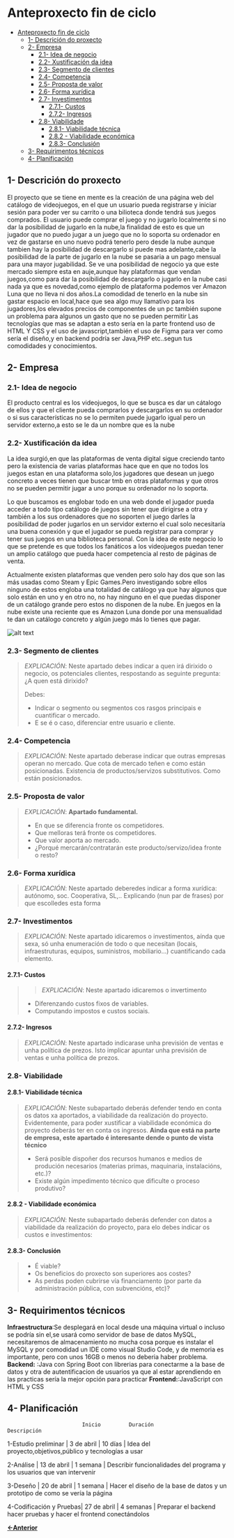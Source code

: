 # Anteproxecto fin de ciclo

- [Anteproxecto fin de ciclo](#anteproxecto-fin-de-ciclo)
  - [1- Descrición do proxecto](#1--descrición-do-proxecto)
  - [2- Empresa](#2--empresa)
    - [2.1- Idea de negocio](#21--idea-de-negocio)
    - [2.2- Xustificación da idea](#22--xustificación-da-idea)
    - [2.3- Segmento de clientes](#23--segmento-de-clientes)
    - [2.4- Competencia](#24--competencia)
    - [2.5- Proposta de valor](#25--proposta-de-valor)
    - [2.6- Forma xurídica](#26--forma-xurídica)
    - [2.7- Investimentos](#27--investimentos)
      - [2.7.1- Custos](#271--custos)
      - [2.7.2- Ingresos](#272--ingresos)
    - [2.8- Viabilidade](#28--viabilidade)
      - [2.8.1- Viabilidade técnica](#281--viabilidade-técnica)
      - [2.8.2 - Viabilidade económica](#282---viabilidade-económica)
      - [2.8.3- Conclusión](#283--conclusión)
  - [3- Requirimentos técnicos](#3--requirimentos-técnicos)
  - [4- Planificación](#4--planificación)


## 1- Descrición do proxecto

El proyecto que se tiene en mente es la creación de una página web del catálogo de videojuegos, en el que un usuario pueda registrarse y iniciar sesión para poder ver su carrito o una bilioteca donde tendrá sus juegos comprados.
El usuario puede comprar el juego y no jugarlo localmente si no dar la posibilidad de jugarlo en la nube,la finalidad de esto es que un jugador que no puedo jugar a un juego que no lo soporta su ordenador en vez de gastarse en uno nuevo podrá tenerlo pero desde la nube aunque tambien hay la posibilidad de descargarlo si puede mas adelante,cabe la posibilidad de la parte de jugarlo en la nube se pasaria a un pago mensual para una mayor jugabilidad.
Se ve una posibilidad de negocio ya que este mercado siempre esta en auje,aunque hay plataformas que vendan juegos,como para dar la posibilidad de descargarlo o jugarlo en la nube casi nada ya que es novedad,como ejemplo de plataforma podemos ver Amazon Luna que no lleva ni dos años.La comodidad de tenerlo en la nube sin gastar espacio en local,hace que sea algo muy llamativo para los jugadores,los elevados precios de componentes de un pc también supone un problema para algunos un gasto que no se pueden permitir
Las tecnologías que mas se adaptan a esto sería en la parte frontend uso de HTML Y CSS y el uso de javascript,también el uso de Figma para ver como sería el diseño,y en backend podría ser Java,PHP etc..segun tus comodidades y conocimientos.


## 2- Empresa

### 2.1- Idea de negocio

El producto central es los videojuegos, lo que se busca es dar un cátalogo de ellos y que el cliente pueda comprarlos y descargarlos en su ordenador
o si sus características no se lo permiten puede jugarlo igual pero un servidor externo,a esto se le da un nombre que es la nube

### 2.2- Xustificación da idea

La idea surgió,en que las plataformas de venta digital sigue creciendo tanto pero la existencia de varias plataformas hace que en que no todos los juegos estan en una plataforma solo,los jugadores que desean un juego concreto a veces tienen que buscar tmb en otras plataformas y que otros no se pueden permitir jugar a uno porque su ordenador no lo soporta.

Lo que buscamos es englobar todo en una web donde el jugador pueda acceder a todo tipo catálogo de juegos sin tener que dirigirse a otra y también a los sus ordenadores que no soporten el juego darles la posibilidad de poder jugarlos en un servidor externo el cual solo necesitaría una buena conexión y que el jugador se pueda registrar para comprar y tener sus juegos en una biblioteca personal.
Con la idea de este negocio lo que se pretende es que todos los fanáticos a los videojuegos puedan tener un amplio catálogo que pueda hacer competencia al resto de páginas de venta.

Actualmente existen plataformas que venden pero solo hay dos que son las más usadas como Steam y Epic Games.Pero investigando sobre ellos ninguno de estos engloba una totalidad de catálogo ya que hay algunos que solo están en uno y en otro no, no hay ninguno en el que puedas disponer de un catálogo grande pero estos no disponen de la nube.
En juegos en la nube existe una reciente que es Amazon Luna donde por una mensualidad te dan un catálogo concreto y algún juego más lo tienes que pagar.

![alt text](image.png)


 
### 2.3- Segmento de clientes

> _EXPLICACIÓN_: Neste apartado debes indicar a quen irá dirixido o negocio, os potenciales clientes, respostando as seguinte pregunta: ¿A quen está dirixido?
>
> Debes:
>
> - Indicar o segmento ou segmentos cos rasgos principais e cuantificar o mercado.
> - E se é o caso, diferenciar entre usuario e cliente.

### 2.4- Competencia

> _EXPLICACIÓN_: Neste apartado deberase indicar que outras empresas operan no mercado. Que cota de mercado teñen e como están posicionadas. Existencia de productos/servizos substitutivos. Como están posicionados.

### 2.5- Proposta de valor

> _EXPLICACIÓN_: **Apartado fundamental.**
>
> - En que se diferencia fronte os competidores.
> - Que melloras terá fronte os competidores.
> - Que valor aporta ao mercado.
> - ¿Porqué mercarán/contratarán este producto/servizo/idea fronte o resto?

### 2.6- Forma xurídica

> _EXPLICACIÓN_: Neste apartado deberedes indicar a forma xurídica: autónomo, soc. Cooperativa, SL,.. Explicando (nun par de frases) por que escolledes esta forma

### 2.7- Investimentos

> _EXPLICACIÓN_: Neste apartado idicaremos o investimentos, aínda que sexa, só unha enumeración de todo o que necesitan (locais, infraestruturas, equipos, suministros, mobiliario...) cuantificando cada elemento.

#### 2.7.1- Custos

> > _EXPLICACIÓN_: Neste apartado idicaremos o invertimento
>
> - Diferenzando custos fixos de variables.
> - Computando impostos e custos sociais.

#### 2.7.2- Ingresos

> _EXPLICACIÓN_: Neste apartado indicarase unha previsión de ventas e unha política de prezos. Isto implicar apuntar unha previsión de ventas e unha política de prezos.

### 2.8- Viabilidade

#### 2.8.1- Viabilidade técnica

> _EXPLICACIÓN_: Neste subapartado deberás defender tendo en conta os datos xa aportados, a viabilidade da realización do proyecto.
> Evidentemente, para poder xustificar a viabilidade económica do proyecto deberás ter en conta os ingresos. **Ainda que está na parte de empresa, este apartado é interesante dende o punto de vista técnico**
>
> - Será posible dispoñer dos recursos humanos e medios de produción necesarios (materias primas, maquinaria, instalacións, etc.)?
> - Existe algún impedimento técnico que dificulte o proceso produtivo?

#### 2.8.2 - Viabilidade económica

> _EXPLICACIÓN_: Neste subapartado deberás defender con datos a viabilidade da realización do proyecto, para elo debes indicar os custos e investimentos:

#### 2.8.3- Conclusión

> - É viable?
> - Os beneficios do proxecto son superiores aos costes?
> - As perdas poden cubrirse vía financiamento (por parte da administración pública, con subvencións, etc)?

## 3- Requirimentos técnicos

**Infraestructura**:Se desplegará en local desde una máquina virtual o incluso se podría sin el,se usará como servidor de base de datos MySQL, necesitaremos de almacenamiento no mucha cosa porque es instalar el MySQL y por comodidad un IDE como visual Studio Code, y de memoria es importante, pero con unos 16GB o menos no deberia haber problema.
**Backend:** :Java con Spring Boot con librerias para conectarme a la base de datos y otra de autentificacion de usuarios ya que al estar aprendiendo en las practicas sería la mejor opción para practicar
**Frontend:**:JavaScript con HTML y CSS

## 4- Planificación
                            Inicio         Duración                               Descripción
1-Estudio preliminar    |  3 de abril    |   10 días     |     Idea del proyecto,objetivos,público y tecnologías a usar

2-Análise               |  13 de abril   |   1 semana    |      Describir funcionalidades del programa y los usuarios que van intervenir 

3-Deseño                |  20 de abril   |   1 semana    |      Hacer el diseño de la base de datos y un prototipo de como se vería la página

4-Codificación y Pruebas|  27 de abril   |   4 semanas    |       Preparar el backend hacer pruebas y hacer el frontend conectándolos   

[**<-Anterior**](../../README.md)
